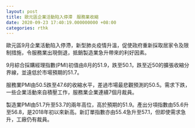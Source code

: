 ```yaml
---
layout: post
title: 歐元區企業活動陷入停滯　服務業收縮
date: 2020-09-23 17:40:19.000000000 +08:00
categories: rthk
---
```


歐元區9月企業活動陷入停滯，新型肺炎疫情升溫，促使政府重新採取居家令及限制措施，令服務業出現倒退，抵銷製造業急升帶來的利好因素。

9月綜合採購經理指數(PMI)初值由8月的51.9，跌至50.1，跌至近50的擴張收縮分界線，並遠低於市場預期的51.7。

服務業PMI由50.5跌至47.6的收縮水平，差過市場最悲觀預測的50.5。需求下跌，一些企業活動來自積壓工作，服務業企業連續7個月裁員。

製造業PMI由51.7升至53.7的兩年高位，高於預期的51.9。產出分項指數由55.6升至56.8，是2018年初以來新高。新訂單指數亦由55.4急升至57.1，但即使需求急升，工廠仍有裁員。
